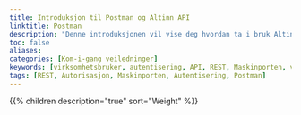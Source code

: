 ```yaml
---
title: Introduksjon til Postman og Altinn API
linktitle: Postman
description: "Denne introduksjonen vil vise deg hvordan ta i bruk Altinn API ved hjelp av Postman. Leksjonene vil vise hvordan man skal sette opp de forskjellige autentiseringsmekanismene som er nødvendig for å sende vellykkede REST-forespørsler."
toc: false
aliases:
categories: [Kom-i-gang veiledninger]
keywords: [virksomhetsbruker, autentisering, API, REST, Maskinporten, virksomhetssertifikat] 
tags: [REST, Autorisasjon, Maskinporten, Autentisering, Postman]
---
```


{{% children description="true" sort="Weight" %}}